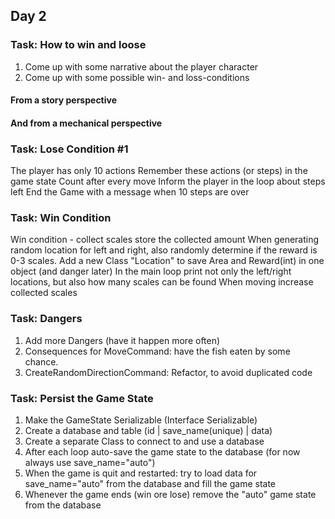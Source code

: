 ## Day 2
### Task: How to win and loose
1. Come up with some narrative about the player character
2. Come up with some possible win- and loss-conditions
#### From a story perspective
#### And from a mechanical perspective

### Task: Lose Condition #1
The player has only 10 actions
Remember these actions (or steps) in the game state
Count after every move
Inform the player in the loop about steps left
End the Game with a message when 10 steps are over

### Task: Win Condition
Win condition - collect scales
store the collected amount
When generating random location for left and right, also randomly determine if the reward is 0-3 scales.
Add a new Class "Location" to save Area and Reward(int) in one object  (and danger later)
In the main loop print not only the left/right locations, but also how many scales can be found
When moving increase collected scales

### Task: Dangers
1. Add more Dangers (have it happen more often)
2. Consequences for MoveCommand: have the fish eaten by some chance.
3. CreateRandomDirectionCommand: Refactor, to avoid duplicated code

### Task: Persist the Game State
1. Make the GameState Serializable (Interface Serializable)
2. Create a database and table (id | save_name(unique) | data)
3. Create a separate Class to connect to and use a database
4. After each loop auto-save the game state to the database (for now always use save_name="auto")
5. When the game is quit and restarted: try to load data for save_name="auto" from the database and fill the game state
6. Whenever the game ends (win ore lose) remove the "auto" game state from the database